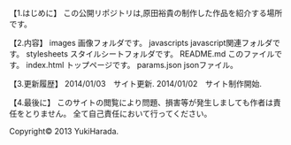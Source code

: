 【1.はじめに】
この公開リポジトリは,原田裕貴の制作した作品を紹介する場所です。

【2.内容】
images          画像フォルダです。
javascripts     javascript関連フォルダです。
stylesheets     スタイルシートフォルダです。
README.md       このファイルです。
index.html      トップページです。
params.json     jsonファイル。

【3.更新履歴】
2014/01/03　サイト更新.
2014/01/02　サイト制作開始.

【4.最後に】
このサイトの閲覧により問題、損害等が発生しましても作者は責任をとりません。
全て自己責任において行ってください。

Copyright© 2013 YukiHarada.
